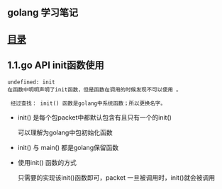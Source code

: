 ## golang 学习笔记 

## [目录](README.md)


## 1.1.go API init函数使用 

    undefined: init 
    在函数中明明声明了init函数，但是函数在调用的时候发现不可以使用 。 
     
     经过查找： init() 函数是golang中系统函数；所以更换名字。 


* init() 是每个包packet中都默认包含有且只有一个的init() 

    可以理解为golang中包初始化函数

* init() 与 main() 都是golang保留函数  

* 使用init() 函数的方式 

    只需要的实现该init()函数即可，packet 一旦被调用时，init()就会被调用 

    